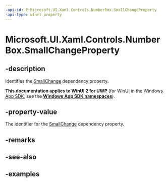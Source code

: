 ```yaml
---
-api-id: P:Microsoft.UI.Xaml.Controls.NumberBox.SmallChangeProperty
-api-type: winrt property
---
```


# Microsoft.UI.Xaml.Controls.NumberBox.SmallChangeProperty

<!--
public static Windows.UI.Xaml.DependencyProperty SmallChangeProperty { get; }
-->

## -description

Identifies the [SmallChange](numberbox_smallchange.md) dependency property.

**This documentation applies to WinUI 2 for UWP** (for [WinUI](/windows/apps/winui/winui3/) in the [Windows App SDK](/windows/apps/windows-app-sdk/), see the **[Windows App SDK namespaces](/windows/windows-app-sdk/api/winrt/)**).

## -property-value

The identifier for the [SmallChange](numberbox_smallchange.md) dependency property.

## -remarks

## -see-also

## -examples

